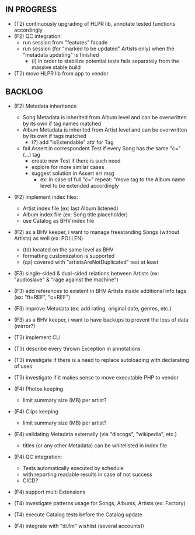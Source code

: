 
## IN PROGRESS
- (T2) continuously upgrading of HLPR lib, annotate tested functions accordingly
- (F2) QC integration:
    - run session from "features" facade
    - run session (for "marked to be updated" Artists only) when the "metadata updating" is finished
        - (i) in order to stabilize potential tests fails separately from the massive stable build
- (T2) move HLPR lib from app to vendor

## BACKLOG
- (F2) Metadata inheritance
    - Song Metadata is inherited from Album level and can be overwritten by its own if tag names matched
    - Album Metadata is inherited from Artist level and can be overwritten by its own if tags matched
        - (?) add "isExtendable" attr for Tag
    - fail Assert in correspondent Test if every Song has the same "c=" (...) tag
        - create new Test if there is such need
        - explore for more similar cases
        - suggest solution in Assert err msg
            - ex: in case of full "c=" repeat: "move tag to the Album name level to be extended accordingly
- (F2) implement index files:
    - Artist index file (ex: last Album listened)
    - Album index file (ex: Song title placeholder)
    - use Catalog as BHV index file
- (F2) as a BHV keeper, i want to manage freestanding Songs (without Artists) as well (ex: POLLEN)
    - (td) located on the same level as BHV
    - formatting customization is supported
    - (qa) covered with "artistsAreNotDuplicated" test at least

- (F3) single-sided & dual-sided relations between Artists (ex: "audioslave" & "rage against the machine")
- (F3) add references to existent in BHV Artists inside additional info tags (ex: "ft=REF", "c=REF")
- (F3) improve Metadata (ex: add rating, original date, genres, etc.)
- (F3) as a BHV keeper, i want to have backups to prevent the loss of data (mirror?)
- (T3) implement CLI
- (T3) describe every thrown Exception in annotations
- (T3) investigate if there is a need to replace autoloading with declarating of uses
- (T3) investigate if it makes sense to move executable PHP to vendor

- (F4) Photos keeping
    - limit summary size (MB) per artist?
- (F4) Clips keeping
    - limit summary size (MB) per artist?
- (F4) validating Metadata externally (via "discogs", "wikipedia", etc.)
    - titles (or any other Metadata) can be whitelisted in index file
- (F4) QC integration:
    - Tests automatically executed by schedule
    - with reporting readable results in case of not success
    - CICD?
- (F4) support multi Extensions
- (T4) investigate patterns usage for Songs, Albums, Artists (ex: Factory)
- (T4) execute Catalog tests before the Catalog update
- (F4) integrate with "di.fm" wishlist (several accounts)\
